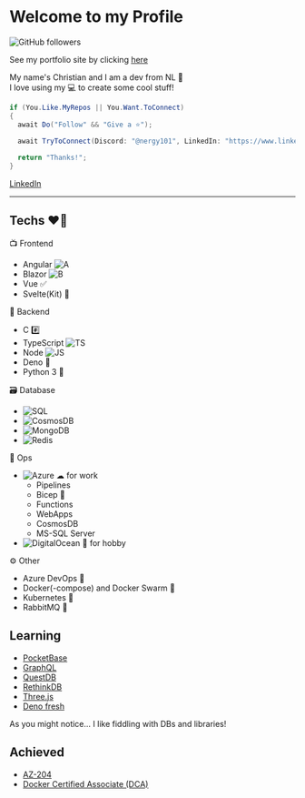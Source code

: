 # Welcome to my Profile

![GitHub followers](https://img.shields.io/github/followers/Nergy101?label=Follow&style=social) 

See my portfolio site by clicking [here](http://portfolio.nergy.space)

My name's Christian and I am a dev from NL 👋   
I love using my 💻 to create some cool stuff!

```cs
if (You.Like.MyRepos || You.Want.ToConnect) 
{
  await Do("Follow" && "Give a ⭐");
  
  await TryToConnect(Discord: "@nergy101", LinkedIn: "https://www.linkedin.com/in/christian-van-dijk-657069134");

  return "Thanks!";
}
```
[LinkedIn](https://www.linkedin.com/in/christian-van-dijk-657069134)
- - -

## Techs ❤️‍🔥

📺 Frontend
- Angular  ![A](https://img.shields.io/badge/-A-red) 
- Blazor ![B](https://img.shields.io/badge/-B-blue) 
- Vue ✅
- Svelte(Kit) 🔗

🚀 Backend
- C #️⃣
- TypeScript ![TS](https://img.shields.io/badge/-TS-blue) 
- Node ![JS](https://img.shields.io/badge/-JS-green) 
- Deno 🦕
- Python 3 🐍

🗃️ Database
- ![SQL](https://img.shields.io/badge/-SQL-blueviolet) 
- ![CosmosDB](https://img.shields.io/badge/-CosmosDB-blue) 
- ![MongoDB](https://img.shields.io/badge/-MongoDB-green)
- ![Redis](https://img.shields.io/badge/-Redis-red)

💽 Ops
- ![Azure](https://img.shields.io/badge/-Azure-blue) ☁ for work
  - Pipelines
  - Bicep 🦾
  - Functions
  - WebApps
  - CosmosDB
  - MS-SQL Server
- ![DigitalOcean](https://img.shields.io/badge/-DigitalOcean-blue) 🌊 for hobby

⚙ Other
- Azure DevOps 🧾
- Docker(-compose) and Docker Swarm 🐳 
- Kubernetes 🛞
- RabbitMQ 🐇

## Learning
- [PocketBase](https://pocketbase.io)
- [GraphQL](https://graphql.org)
- [QuestDB](https://questdb.io)
- [RethinkDB](https://rethinkdb.com)
- [Three.js](https://threejs.org)
- [Deno fresh](https://fresh.deno.dev)

As you might notice... I like fiddling with DBs and libraries!

## Achieved
- [AZ-204](https://docs.microsoft.com/en-us/learn/certifications/exams/az-204/)
- [Docker Certified Associate (DCA)](https://training.mirantis.com/certification/dca-certification-exam/)
